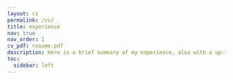 ```yaml
---
layout: cv
permalink: /cv/
title: experience
nav: true
nav_order: 1
cv_pdf: resume.pdf
description: Here is a brief summary of my experience, also with a up-to-date PDF version.
toc:
  sidebar: left
---
```

